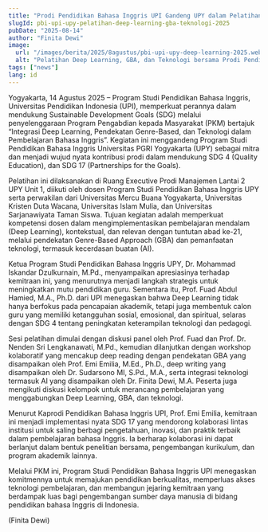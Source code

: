 ```yaml
---
title: "Prodi Pendidikan Bahasa Inggris UPI Gandeng UPY dalam Pelatihan Deep Learning, GBA, dan Teknologi"
slugId: pbi-upi-upy-pelatihan-deep-learning-gba-teknologi-2025
pubDate: "2025-08-14"
author: "Finita Dewi"
image:
  url: "/images/berita/2025/8agustus/pbi-upi-upy-deep-learning-2025.webp"
  alt: "Pelatihan Deep Learning, GBA, dan Teknologi bersama Prodi Pendidikan Bahasa Inggris UPI dan UPY"
tags: ["news"]
lang: id
---
```


Yogyakarta, 14 Agustus 2025 – Program Studi Pendidikan Bahasa Inggris, Universitas Pendidikan Indonesia (UPI), memperkuat perannya dalam mendukung Sustainable Development Goals (SDG) melalui penyelenggaraan Program Pengabdian kepada Masyarakat (PKM) bertajuk “Integrasi Deep Learning, Pendekatan Genre-Based, dan Teknologi dalam Pembelajaran Bahasa Inggris”. Kegiatan ini menggandeng Program Studi Pendidikan Bahasa Inggris Universitas PGRI Yogyakarta (UPY) sebagai mitra dan menjadi wujud nyata kontribusi prodi dalam mendukung SDG 4 (Quality Education), dan SDG 17 (Partnerships for the Goals).  

Pelatihan ini dilaksanakan di Ruang Executive Prodi Manajemen Lantai 2 UPY Unit 1, diikuti oleh dosen Program Studi Pendidikan Bahasa Inggris UPY serta perwakilan dari Universitas Mercu Buana Yogyakarta, Universitas Kristen Duta Wacana, Universitas Islam Mulia, dan Universitas Sarjanawiyata Taman Siswa. Tujuan kegiatan adalah memperkuat kompetensi dosen dalam mengimplementasikan pembelajaran mendalam (Deep Learning), kontekstual, dan relevan dengan tuntutan abad ke-21, melalui pendekatan Genre-Based Approach (GBA) dan pemanfaatan teknologi, termasuk kecerdasan buatan (AI).  

Ketua Program Studi Pendidikan Bahasa Inggris UPY, Dr. Mohammad Iskandar Dzulkurnain, M.Pd., menyampaikan apresiasinya terhadap kemitraan ini, yang menurutnya menjadi langkah strategis untuk meningkatkan mutu pendidikan guru. Sementara itu, Prof. Fuad Abdul Hamied, M.A., Ph.D. dari UPI menegaskan bahwa Deep Learning tidak hanya berfokus pada pencapaian akademik, tetapi juga membentuk calon guru yang memiliki ketangguhan sosial, emosional, dan spiritual, selaras dengan SDG 4 tentang peningkatan keterampilan teknologi dan pedagogi.  

Sesi pelatihan dimulai dengan diskusi panel oleh Prof. Fuad dan Prof. Dr. Nenden Sri Lengkanawati, M.Pd., kemudian dilanjutkan dengan workshop kolaboratif yang mencakup deep reading dengan pendekatan GBA yang disampaikan oleh Prof. Emi Emilia, M.Ed., Ph.D., deep writing yang disampaikan oleh Dr. Sudarsono MI, S.Pd., M.A., serta integrasi teknologi termasuk AI yang disampaikan oleh Dr. Finita Dewi, M.A. Peserta juga mengikuti diskusi kelompok untuk merancang pembelajaran yang menggabungkan Deep Learning, GBA, dan teknologi.  

Menurut Kaprodi Pendidikan Bahasa Inggris UPI, Prof. Emi Emilia, kemitraan ini menjadi implementasi nyata SDG 17 yang mendorong kolaborasi lintas institusi untuk saling berbagi pengetahuan, inovasi, dan praktik terbaik dalam pembelajaran bahasa Inggris. Ia berharap kolaborasi ini dapat berlanjut dalam bentuk penelitian bersama, pengembangan kurikulum, dan program akademik lainnya.  

Melalui PKM ini, Program Studi Pendidikan Bahasa Inggris UPI menegaskan komitmennya untuk memajukan pendidikan berkualitas, memperluas akses teknologi pembelajaran, dan membangun jejaring kemitraan yang berdampak luas bagi pengembangan sumber daya manusia di bidang pendidikan bahasa Inggris di Indonesia.  

(Finita Dewi)
